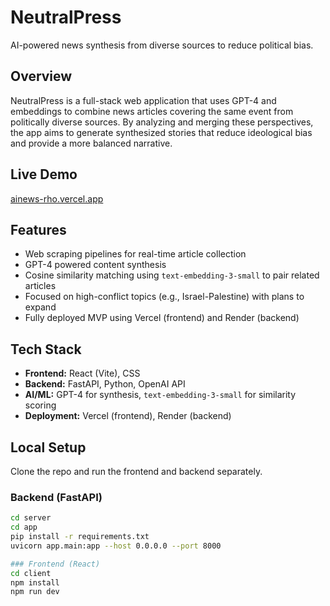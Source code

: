# NeutralPress   
AI-powered news synthesis from diverse sources to reduce political bias.

## Overview

NeutralPress is a full-stack web application that uses GPT-4 and embeddings to combine news articles covering the same event from politically diverse sources. By analyzing and merging these perspectives, the app aims to generate synthesized stories that reduce ideological bias and provide a more balanced narrative.

## Live Demo

[ainews-rho.vercel.app](https://ainews-rho.vercel.app/)

## Features

- Web scraping pipelines for real-time article collection
- GPT-4 powered content synthesis
- Cosine similarity matching using `text-embedding-3-small` to pair related articles
- Focused on high-conflict topics (e.g., Israel-Palestine) with plans to expand
- Fully deployed MVP using Vercel (frontend) and Render (backend)

## Tech Stack

- **Frontend:** React (Vite), CSS  
- **Backend:** FastAPI, Python, OpenAI API  
- **AI/ML:** GPT-4 for synthesis, `text-embedding-3-small` for similarity scoring  
- **Deployment:** Vercel (frontend), Render (backend)

## Local Setup

Clone the repo and run the frontend and backend separately.

### Backend (FastAPI)

```bash
cd server
cd app
pip install -r requirements.txt
uvicorn app.main:app --host 0.0.0.0 --port 8000

### Frontend (React)
cd client
npm install
npm run dev

